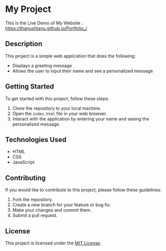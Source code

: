   # My Project

  This is the Live Demo of My Website : https://thanushtanu.github.io/Portfolio_/

  ## Description
  This project is a simple web application that does the following:

  - Displays a greeting message
  - Allows the user to input their name and see a personalized message

  ## Getting Started
  To get started with this project, follow these steps:

  1. Clone the repository to your local machine.
  2. Open the `index.html` file in your web browser.
  3. Interact with the application by entering your name and seeing the personalized message.

  ## Technologies Used
  - HTML
  - CSS
  - JavaScript

  ## Contributing
  If you would like to contribute to this project, please follow these guidelines:

  1. Fork the repository.
  2. Create a new branch for your feature or bug fix.
  3. Make your changes and commit them.
  4. Submit a pull request.

  ## License
  This project is licensed under the [MIT License](LICENSE).
